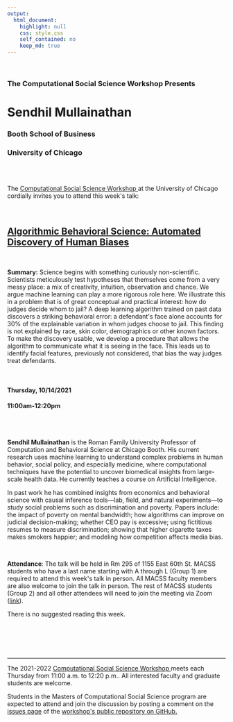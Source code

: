 ```yaml
---
output:
  html_document:
    highlight: null
    css: style.css
    self_contained: no
    keep_md: true
---
```






<br>

<h3 class=pfblock-header> The Computational Social Science Workshop Presents </h3>

<h1 class=pfblock-header3> Sendhil Mullainathan</h1>
<h3 class=pfblock-header3> Booth School of Business </h3>
<h3 class=pfblock-header3> University of Chicago </h3>

<br><br>



<p class=pfblock-header3>The <a href="https://macss.uchicago.edu/content/computation-workshop"> Computational Social Science Workshop </a> at the University of Chicago cordially invites you to attend this week's talk:</p>



<br>

<div class=pfblock-header3>
<h2 class=pfblock-header>
  <a href=https://github.com/uchicago-computation-workshop/Fall2021/tree/master/10-14_Mullainathan> Algorithmic Behavioral Science: Automated Discovery of Human Biases </a>
</h2>

<br>
</div>



<p class=footertext2>

**Summary:** Science begins with something curiously non-scientific. Scientists meticulously test hypotheses that themselves come from a very messy place: a mix of creativity, intuition, observation and chance. We argue machine learning can play a more rigorous role here. We illustrate this in a problem that is of great conceptual and practical interest: how do judges decide whom to jail? A deep learning algorithm trained on past data discovers a striking behavioral error: a defendant's face alone accounts for 30% of the explainable variation in whom judges choose to jail. This finding is not explained by race, skin color,  demographics or other known factors. To make the discovery usable, we develop a procedure that allows the algorithm to communicate what it is seeing in the face. This leads us to identify facial features, previously not considered, that bias the way judges treat defendants. 


</p>

<br>

<h4 class=pfblock-header3> Thursday, 10/14/2021 </h4>
<h4 class=pfblock-header3> 11:00am-12:20pm </h4>

<br><br>

<p class=footertext2>

**Sendhil Mullainathan** is the Roman Family University Professor of Computation and Behavioral Science at Chicago Booth. His current research uses machine learning to understand complex problems in human behavior, social policy, and especially medicine, where computational techniques have the potential to uncover biomedical insights from large-scale health data. He currently teaches a course on Artificial Intelligence.

In past work he has combined insights from economics and behavioral science with causal inference tools—lab, field, and natural experiments—to study social problems such as discrimination and poverty. Papers include: the impact of poverty on mental bandwidth; how algorithms can improve on judicial decision-making; whether CEO pay is excessive; using fictitious resumes to measure discrimination; showing that higher cigarette taxes makes smokers happier; and modeling how competition affects media bias.
</p>

<br>

<p class=footertext2>

**Attendance**: The talk will be held in Rm 295 of 1155 East 60th St. MACSS students who have a last name starting with A through L (Group 1) are required to attend this week's talk in person. All MACSS faculty members are also welcome to join the talk in person. The rest of MACSS students (Group 2) and all other attendees will need to join the meeting via Zoom ([link](https://uchicago.zoom.us/j/95981728771?pwd=SWdIcmVYeDFINmZpaldkbmsxUmN4dz09)).
</p>

<p class=footertext2>

There is no suggested reading this week. 

<br>

<br><br>

---

<p class=footertext> The 2021-2022 <a href="https://macss.uchicago.edu/content/computation-workshop"> Computational Social Science Workshop </a> meets each Thursday from 11:00 a.m. to 12:20 p.m.. All interested faculty and graduate students are welcome.</p>



<p class=footertext>Students in the Masters of Computational Social Science program are expected to attend and join the discussion by posting a comment on the <a href=>issues page</a> of the <a href=https://github.com/uchicago-computation-workshop/Fall2021/tree/master/10-14_Mullainathan>workshop's public repository on GitHub.</a></p>
